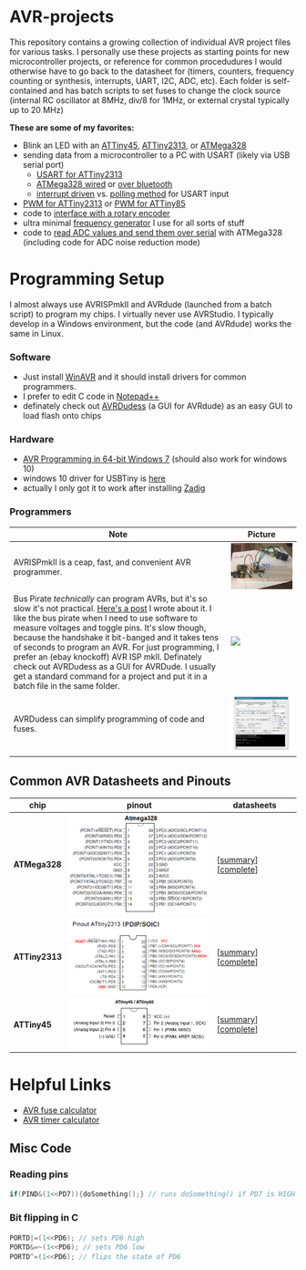 # AVR-projects
This repository contains a growing collection of individual AVR project files for various tasks. I personally use these projects as starting points for new microcontroller projects, or reference for common procedudures I would otherwise have to go back to the datasheet for (timers, counters, frequency counting or synthesis, interrupts, UART, I2C, ADC, etc). Each folder is self-contained and has batch scripts to set fuses to change the clock source (internal RC oscillator at 8MHz, div/8 for 1MHz, or external crystal typically up to 20 MHz)

**These are some of my favorites:**
> 
- Blink an LED with an [ATTiny45](/ATMega328%20%20LEDblink), [ATTiny2313](ATTiny2313%20%20LEDblink), or [ATMega328](ATMega328%20%20LEDblink)
- sending data from a microcontroller to a PC with USART (likely via USB serial port)
  - [USART for ATTiny2313](ATTiny2313%202017-02-05%20serial%20USART)
  - [ATMega328 wired](ATMega328%202015-01-01%20USART%20serial) or [over bluetooth](ATMega328%202016-09-15%20CVM)
  - [interrupt driven](ATMega328%202015-01-01%20USART%20serial/tx%20rx%20interrupt) vs. [polling method](ATMega328%202015-01-01%20USART%20serial/tx%20rx%20polling) for USART input
- [PWM for ATTiny2313](ATTiny2313%202017-02-01%20PWM) or [PWM for ATTiny85](ATTiny85%202016-12-30%20PWM)
- code to [interface with a rotary encoder](ATTiny2313%202017-02-02%20rotary%20encoder)
- ultra minimal [frequency generator](ATTiny85%202016-07-31%20frequency%20generator) I use for all sorts of stuff
- code to [read ADC values and send them over serial](ATMega328%202017-02-07%20ADC%20serial%20LM35) with ATMega328 (including code for ADC noise reduction mode)

# Programming Setup
I almost always use AVRISPmkII and AVRdude (launched from a batch script) to program my chips. I virtually never use AVRStudio. I typically develop in a Windows environment, but the code (and AVRdude) works the same in Linux.

### Software
* Just install [WinAVR](https://sourceforge.net/projects/winavr/files/) and it should install drivers for common programmers.
* I prefer to edit C code in [Notepad++](https://notepad-plus-plus.org/)
* definately check out [AVRDudess](http://blog.zakkemble.co.uk/avrdudess-a-gui-for-avrdude/) (a GUI for AVRdude) as an easy GUI to load flash onto chips

### Hardware
* [AVR Programming in 64-bit Windows 7](http://www.swharden.com/wp/2013-05-07-avr-programming-in-64-bit-windows-7/) (should also work for windows 10)
* windows 10 driver for USBTiny is [here](https://learn.adafruit.com/usbtinyisp/drivers)
* actually I only got it to work after installing [Zadig](http://zadig.akeo.ie/)

### Programmers
Note|Picture
---|---
AVRISPmkII is a ceap, fast, and convenient AVR programmer. | ![AVRISPmkII](/ATTiny2313%202016-08-14%20clock%20divider/demo.jpg)
Bus Pirate _technically_ can program AVRs, but it's so slow it's not practical. [Here's a post](http://www.swharden.com/wp/2016-07-14-controlling-bus-pirate-with-python) I wrote about it. I like the bus pirate when I need to use software to measure voltages and toggle pins. It's slow though, because the handshake it bit-banged and it takes tens of seconds to program an AVR. For just programming, I prefer an (ebay knockoff) AVR ISP mkII. Definately check out AVRDudess as a GUI for AVRDude. I usually get a standard command for a project and put it in a batch file in the same folder.| ![](http://www.swharden.com/wp/wp-content/uploads/2016/07/IMG_7092-1-1-1024x768.jpg)
AVRDudess can simplify programming of code and fuses. | ![avrdudess](resources/AVRDudess.jpg)



## Common AVR Datasheets and Pinouts

chip|pinout|datasheets
---|---|---
**ATMega328**|<img width="300" src="resources/ATMega328.png">|[[summary](http://www.atmel.com/Images/Atmel-42735-8-bit-AVR-Microcontroller-ATmega328-328P_Summary.pdf)] [[complete](http://www.atmel.com/Images/Atmel-42735-8-bit-AVR-Microcontroller-ATmega328-328P_Datasheet.pdf)]
**ATTiny2313**|<img width="300" src="resources/ATTiny2313.png">|[[summary](http://www.atmel.com/Images/8246S.pdf)] [[complete](http://www.atmel.com/Images/doc8246.pdf)]|<img width="300" src="resources/ATMega328.png">
**ATTiny45**|<img width="300" src="resources/ATTiny45.png">|[[summary](http://www.atmel.com/Images/Atmel-2586-AVR-8-bit-Microcontroller-ATtiny25-ATtiny45-ATtiny85_Datasheet-Summary.pdf)] [[complete](http://www.atmel.com/Images/Atmel-2586-AVR-8-bit-Microcontroller-ATtiny25-ATtiny45-ATtiny85_Datasheet.pdf)]|<img width="300" src="resources/ATMega328.png)

# Helpful Links
* [AVR fuse calculator](http://www.engbedded.com/fusecalc)
* [AVR timer calculator](http://eleccelerator.com/avr-timer-calculator/)

## Misc Code

### Reading pins
```C
if(PIND&(1<<PD7)){doSomething();} // runs doSomething() if PD7 is HIGH
```

### Bit flipping in C
```c
PORTD|=(1<<PD6); // sets PD6 high
PORTD&=~(1<<PD6); // sets PD6 low
PORTD^=(1<<PD6); // flips the state of PD6
```
